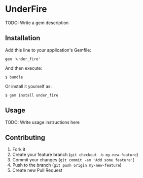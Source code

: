 # UnderFire

TODO: Write a gem description

## Installation

Add this line to your application's Gemfile:

    gem 'under_fire'

And then execute:

    $ bundle

Or install it yourself as:

    $ gem install under_fire

## Usage

TODO: Write usage instructions here

## Contributing

1. Fork it
2. Create your feature branch (`git checkout -b my-new-feature`)
3. Commit your changes (`git commit -am 'Add some feature'`)
4. Push to the branch (`git push origin my-new-feature`)
5. Create new Pull Request
